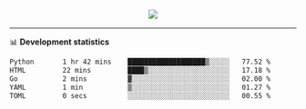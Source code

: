 <h3 align="center">
  <a href="https://github.com/hwalker928">
      <img src="https://github-profile-trophy.vercel.app/?username=hwalker928&no-bg=true&no-frame=true">
  </a>
</h3>


<hr>

📊 **Development statistics**

<!--START_SECTION:waka-->

```txt
Python       1 hr 42 mins    ███████████████████▒░░░░░   77.52 %
HTML         22 mins         ████▒░░░░░░░░░░░░░░░░░░░░   17.18 %
Go           2 mins          ▓░░░░░░░░░░░░░░░░░░░░░░░░   02.00 %
YAML         1 min           ▒░░░░░░░░░░░░░░░░░░░░░░░░   01.27 %
TOML         0 secs          ░░░░░░░░░░░░░░░░░░░░░░░░░   00.55 %
```

<!--END_SECTION:waka-->
